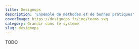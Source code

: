 ```yaml
---
title: Designops
description: 'Ensemble de méthodes et de bonnes pratiques'
coverImage: https://designops.fr/img/teams.svg
category: Grandir dans le système
slug: designops
---
```


TODO